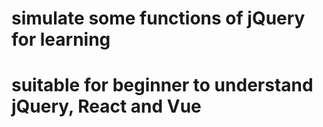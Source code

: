 # simulate some functions of jQuery for learning
# suitable for beginner to understand jQuery, React and Vue
